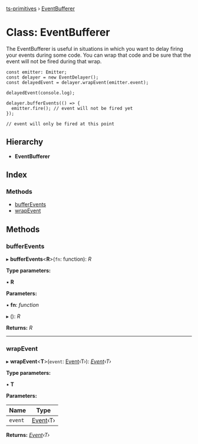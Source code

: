 [ts-primitives](../README.md) › [EventBufferer](eventbufferer.md)

# Class: EventBufferer

The EventBufferer is useful in situations in which you want
to delay firing your events during some code.
You can wrap that code and be sure that the event will not
be fired during that wrap.

```
const emitter: Emitter;
const delayer = new EventDelayer();
const delayedEvent = delayer.wrapEvent(emitter.event);

delayedEvent(console.log);

delayer.bufferEvents(() => {
  emitter.fire(); // event will not be fired yet
});

// event will only be fired at this point
```

## Hierarchy

* **EventBufferer**

## Index

### Methods

* [bufferEvents](eventbufferer.md#bufferevents)
* [wrapEvent](eventbufferer.md#wrapevent)

## Methods

###  bufferEvents

▸ **bufferEvents**<**R**>(`fn`: function): *R*

**Type parameters:**

▪ **R**

**Parameters:**

▪ **fn**: *function*

▸ (): *R*

**Returns:** *R*

___

###  wrapEvent

▸ **wrapEvent**<**T**>(`event`: [Event](../modules/event.md)‹T›): *[Event](../modules/event.md)‹T›*

**Type parameters:**

▪ **T**

**Parameters:**

Name | Type |
------ | ------ |
`event` | [Event](../modules/event.md)‹T› |

**Returns:** *[Event](../modules/event.md)‹T›*
